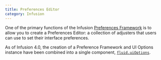 ```yaml
---
title: Preferences Editor
category: Infusion
---
```


One of the primary functions of the Infusion [Preferences Framework](PreferencesFramework.md) is to allow you to create
a Preferences Editor: a collection of adjusters that users can use to set their interface preferences.

As of Infusion 4.0, the creation of a Preference Framework and UI Options instance have been combined into a single
component, [`fluid.uiOptions`](UserInterfaceOptionsAPI.md).
